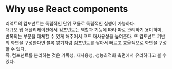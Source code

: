 # Why use React components

리액트의 컴포넌트는 독립적인 단위 모듈로 독립적인 실행이 가능하다.<br>
대규모 웹 애플리케이션에서 컴포넌트는 역할과 기능에 따라 따로 관리하기 용이하며, 반복되는 부분을 대체할 수 있게 해주어서 코드 재사용성을 높여준다.
또 컴포넌트 기반의 화면을 구성한다면 블록 쌓기처럼 컴포넌트를 쌓아서 빠르고 효율적으로 화면을 구성할 수 있다.<br>
즉, 컴포넌트를 분리하는 것은 가독성, 재사용성, 성능최적화 측면에서 유리하다고 볼 수 있다.

